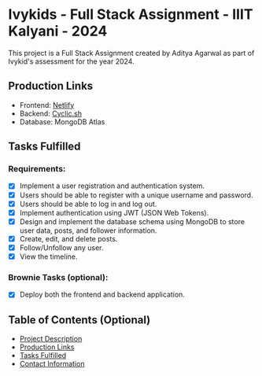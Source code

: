 # Ivykids - Full Stack Assignment - IIIT Kalyani - 2024

This project is a Full Stack Assignment created by Aditya Agarwal as part of Ivykid's assessment for the year 2024.

## Production Links

- Frontend: [Netlify](https://650482bc86508500087e7838--exquisite-cendol-9475af.netlify.app/)
- Backend: [Cyclic.sh](https://wild-gold-waders.cyclic.cloud)
- Database: MongoDB Atlas

## Tasks Fulfilled

### Requirements:
- [x] Implement a user registration and authentication system.
- [x] Users should be able to register with a unique username and password.
- [x] Users should be able to log in and log out.
- [x] Implement authentication using JWT (JSON Web Tokens).
- [x] Design and implement the database schema using MongoDB to store user data, posts, and follower information.
- [x] Create, edit, and delete posts.
- [x] Follow/Unfollow any user.
- [x] View the timeline.

### Brownie Tasks (optional):
- [x] Deploy both the frontend and backend application.

## Table of Contents (Optional)

- [Project Description](#project-description)
- [Production Links](#production-links)
- [Tasks Fulfilled](#tasks-fulfilled)
- [Contact Information](#contact-information)
